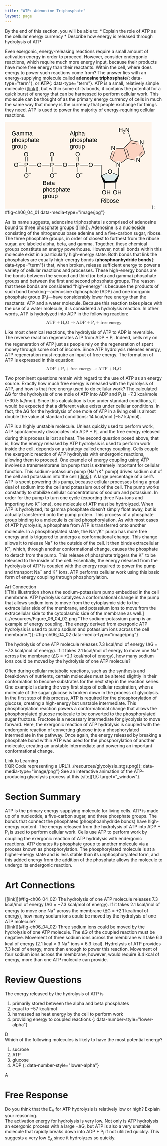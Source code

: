 ```yaml
---
title: "ATP: Adenosine Triphosphate"
layout: page
---
```



<div data-type="abstract" markdown="1">
By the end of this section, you will be able to:
* Explain the role of ATP as the cellular energy currency
* Describe how energy is released through hydrolysis of ATP

</div>

Even exergonic, energy-releasing reactions require a small amount of activation energy in order to proceed. However, consider endergonic reactions, which require much more energy input, because their products have more free energy than their reactants. Within the cell, where does energy to power such reactions come from? The answer lies with an energy-supplying molecule called **adenosine triphosphate**{: data-type="term"}, or **ATP**{: data-type="term"}. ATP is a small, relatively simple molecule ([\[link\]](#fig-ch06_04_01)), but within some of its bonds, it contains the potential for a quick burst of energy that can be harnessed to perform cellular work. This molecule can be thought of as the primary energy currency of cells in much the same way that money is the currency that people exchange for things they need. ATP is used to power the majority of energy-requiring cellular reactions.

 ![The molecular structure of adenosine triphosphate is shown. Three phosphate groups are attached to a ribose sugar. Adenine is also attached to the ribose.](../resources/Figure_06_04_01.jpg "ATP is the primary energy currency of the cell. It has an adenosine backbone with three phosphate groups attached."){: #fig-ch06_04_01 data-media-type="image/jpg"}

As its name suggests, adenosine triphosphate is comprised of adenosine bound to three phosphate groups ([\[link\]](#fig-ch06_04_01)). Adenosine is a nucleoside consisting of the nitrogenous base adenine and a five-carbon sugar, ribose. The three phosphate groups, in order of closest to furthest from the ribose sugar, are labeled alpha, beta, and gamma. Together, these chemical groups constitute an energy powerhouse. However, not all bonds within this molecule exist in a particularly high-energy state. Both bonds that link the phosphates are equally high-energy bonds (**phosphoanhydride bonds**{: data-type="term"}) that, when broken, release sufficient energy to power a variety of cellular reactions and processes. These high-energy bonds are the bonds between the second and third (or beta and gamma) phosphate groups and between the first and second phosphate groups. The reason that these bonds are considered “high-energy” is because the products of such bond breaking—adenosine diphosphate (ADP) and one inorganic phosphate group (P<sub>i</sub>)—have considerably lower free energy than the reactants: ATP and a water molecule. Because this reaction takes place with the use of a water molecule, it is considered a hydrolysis reaction. In other words, ATP is hydrolyzed into ADP in the following reaction:

<div data-type="equation" id="eip-628">
<math xmlns="http://www.w3.org/1998/Math/MathML" display="block"><semantics> <mrow> <mtext>ATP</mtext><mo>+</mo><msub> <mtext>H</mtext> <mtext>2</mtext> </msub> <mtext>O</mtext><mo stretchy="false">→</mo><mtext>ADP</mtext><mo>+</mo><msub> <mtext>P</mtext> <mtext>i</mtext> </msub> <mo>+</mo><mtext>free energy</mtext> </mrow> <annotation encoding="StarMath 5.0">size 12{ {ATP} + H rSub { size 8{2} } O ADP + P rSub { size 8{i}} + {free energy} } {}</annotation></semantics></math>
</div>

Like most chemical reactions, the hydrolysis of ATP to ADP is reversible. The reverse reaction regenerates ATP from ADP + P<sub>i</sub>. Indeed, cells rely on the regeneration of ATP just as people rely on the regeneration of spent money through some sort of income. Since ATP hydrolysis releases energy, ATP regeneration must require an input of free energy. The formation of ATP is expressed in this equation:

<div data-type="equation" id="eip-976">
<math xmlns="http://www.w3.org/1998/Math/MathML" display="block"><semantics> <mrow> <mtext>ADP</mtext><mo>+</mo><msub> <mtext>P</mtext> <mtext>i</mtext> </msub> <mo>+</mo><mtext>free energy</mtext><mo stretchy="false">→</mo><mtext>ATP</mtext><mo>+</mo><msub> <mtext>H</mtext> <mtext>2</mtext> </msub> <mtext>O</mtext> </mrow> <annotation encoding="StarMath 5.0">size 12{ {ATP} + H rSub { size 8{2} } O ADP + P rSub { size 8{i}} + {free energy} } {}</annotation></semantics></math>
</div>

Two prominent questions remain with regard to the use of ATP as an energy source. Exactly how much free energy is released with the hydrolysis of ATP, and how is that free energy used to do cellular work? The calculated ∆G for the hydrolysis of one mole of ATP into ADP and P<sub>i</sub> is −7.3 kcal/mole (−30.5 kJ/mol). Since this calculation is true under standard conditions, it would be expected that a different value exists under cellular conditions. In fact, the ∆G for the hydrolysis of one mole of ATP in a living cell is almost double the value at standard conditions: 14 kcal/mol (−57 kJ/mol).

ATP is a highly unstable molecule. Unless quickly used to perform work, ATP spontaneously dissociates into ADP + P<sub>i</sub>, and the free energy released during this process is lost as heat. The second question posed above, that is, how the energy released by ATP hydrolysis is used to perform work inside the cell, depends on a strategy called energy coupling. Cells couple the exergonic reaction of ATP hydrolysis with endergonic reactions, allowing them to proceed. One example of energy coupling using ATP involves a transmembrane ion pump that is extremely important for cellular function. This sodium-potassium pump (Na<sup>+</sup>/K<sup>+</sup> pump) drives sodium out of the cell and potassium into the cell ([\[link\]](#fig-ch06_04_02)). A large percentage of a cell’s ATP is spent powering this pump, because cellular processes bring a great deal of sodium into the cell and potassium out of the cell. The pump works constantly to stabilize cellular concentrations of sodium and potassium. In order for the pump to turn one cycle (exporting three Na+ ions and importing two K<sup>+</sup> ions), one molecule of ATP must be hydrolyzed. When ATP is hydrolyzed, its gamma phosphate doesn’t simply float away, but is actually transferred onto the pump protein. This process of a phosphate group binding to a molecule is called phosphorylation. As with most cases of ATP hydrolysis, a phosphate from ATP is transferred onto another molecule. In a phosphorylated state, the Na<sup>+</sup>/K<sup>+</sup> pump has more free energy and is triggered to undergo a conformational change. This change allows it to release Na<sup>+</sup> to the outside of the cell. It then binds extracellular K<sup>+</sup>, which, through another conformational change, causes the phosphate to detach from the pump. This release of phosphate triggers the K<sup>+</sup> to be released to the inside of the cell. Essentially, the energy released from the hydrolysis of ATP is coupled with the energy required to power the pump and transport Na<sup>+</sup> and K<sup>+</sup> ions. ATP performs cellular work using this basic form of energy coupling through phosphorylation.

<div data-type="note" class="art-connection" data-label="" markdown="1">
<div data-type="title">
Art Connection
</div>
![This illustration shows the sodium-potassium pump embedded in the cell membrane. ATP hydrolysis catalyzes a conformational change in the pump that allows sodium ions to move from the cytoplasmic side to the extracellular side of the membrane, and potassium ions to move from the extracellular side to the cytoplasmic side of the membrane as well.](../resources/Figure_06_04_02.png "The sodium-potassium pump is an example of energy coupling. The energy derived from exergonic ATP hydrolysis is used to pump sodium and potassium ions across the cell membrane."){: #fig-ch06_04_02 data-media-type="image/png"}



The hydrolysis of one ATP molecule releases 7.3 kcal/mol of energy (∆G = −7.3 kcal/mol of energy). If it takes 2.1 kcal/mol of energy to move one Na<sup>+</sup> across the membrane (∆G = +2.1 kcal/mol of energy), how many sodium ions could be moved by the hydrolysis of one ATP molecule?

</div>

Often during cellular metabolic reactions, such as the synthesis and breakdown of nutrients, certain molecules must be altered slightly in their conformation to become substrates for the next step in the reaction series. One example is during the very first steps of cellular respiration, when a molecule of the sugar glucose is broken down in the process of glycolysis. In the first step of this process, ATP is required for the phosphorylation of glucose, creating a high-energy but unstable intermediate. This phosphorylation reaction powers a conformational change that allows the phosphorylated glucose molecule to be converted to the phosphorylated sugar fructose. Fructose is a necessary intermediate for glycolysis to move forward. Here, the exergonic reaction of ATP hydrolysis is coupled with the endergonic reaction of converting glucose into a phosphorylated intermediate in the pathway. Once again, the energy released by breaking a phosphate bond within ATP was used for the phosphorylation of another molecule, creating an unstable intermediate and powering an important conformational change.

<div data-type="note" class="interactive" data-label="" markdown="1">
<div data-type="title">
Link to Learning
</div>
<span data-type="media" data-alt="QR Code representing a URL"> ![QR Code representing a URL](../resources/glycolysis_stgs.png){: data-media-type="image/png"} </span>
See an interactive animation of the ATP-producing glycolysis process at this [site][1]{: target="_window"}.

</div>

# Section Summary

ATP is the primary energy-supplying molecule for living cells. ATP is made up of a nucleotide, a five-carbon sugar, and three phosphate groups. The bonds that connect the phosphates (phosphoanhydride bonds) have high-energy content. The energy released from the hydrolysis of ATP into ADP + P<sub>i</sub> is used to perform cellular work. Cells use ATP to perform work by coupling the exergonic reaction of ATP hydrolysis with endergonic reactions. ATP donates its phosphate group to another molecule via a process known as phosphorylation. The phosphorylated molecule is at a higher-energy state and is less stable than its unphosphorylated form, and this added energy from the addition of the phosphate allows the molecule to undergo its endergonic reaction.

# Art Connections

<div data-type="exercise">
<div data-type="problem" markdown="1">
[[link]](#fig-ch06_04_02) The hydrolysis of one ATP molecule releases 7.3 kcal/mol of energy (∆G = −7.3 kcal/mol of energy). If it takes 2.1 kcal/mol of energy to move one Na<sup>+</sup> across the membrane (∆G = +2.1 kcal/mol of energy), how many sodium ions could be moved by the hydrolysis of one ATP molecule?

</div>
<div data-type="solution" markdown="1">
[[link]](#fig-ch06_04_02) Three sodium ions could be moved by the hydrolysis of one ATP molecule. The ∆G of the coupled reaction must be negative. Movement of three sodium ions across the membrane will take 6.3 kcal of energy (2.1 kcal × 3 Na<sup>+</sup> ions = 6.3 kcal). Hydrolysis of ATP provides 7.3 kcal of energy, more than enough to power this reaction. Movement of four sodium ions across the membrane, however, would require 8.4 kcal of energy, more than one ATP molecule can provide.

</div>
</div>

# Review Questions

<div data-type="exercise">
<div data-type="problem" markdown="1">
The energy released by the hydrolysis of ATP is

1.  primarily stored between the alpha and beta phosphates
2.  equal to −57 kcal/mol
3.  harnessed as heat energy by the cell to perform work
4.  providing energy to coupled reactions
{: data-number-style="lower-alpha"}

</div>
<div data-type="solution" markdown="1">
D

</div>
</div>

<div data-type="exercise">
<div data-type="problem" markdown="1">
Which of the following molecules is likely to have the most potential energy?

1.  sucrose
2.  ATP
3.  glucose
4.  ADP
{: data-number-style="lower-alpha"}

</div>
<div data-type="solution" markdown="1">
A

</div>
</div>

# Free Response

<div data-type="exercise">
<div data-type="problem" markdown="1">
Do you think that the E<sub>A</sub> for ATP hydrolysis is relatively low or high? Explain your reasoning.

</div>
<div data-type="solution" markdown="1">
The activation energy for hydrolysis is very low. Not only is ATP hydrolysis an exergonic process with a large −∆G, but ATP is also a very unstable molecule that rapidly breaks down into ADP + P<sub>i</sub> if not utilized quickly. This suggests a very low E<sub>A</sub> since it hydrolyzes so quickly.

</div>
</div>



[1]: http://openstaxcollege.org/l/glycolysis_stgs
